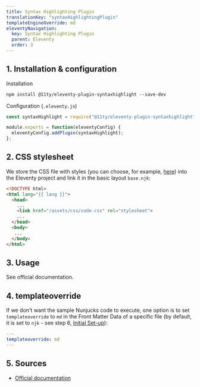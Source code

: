 ```yaml
---
title: Syntax Highlighting Plugin
translationKey: "syntaxHighlightingPlugin"
templateEngineOverride: md
eleventyNavigation:
  key: Syntax Highlighting Plugin
  parent: Eleventy
  order: 3
---
```

## 1. Installation & configuration
Installation
```html
npm install @11ty/eleventy-plugin-syntaxhighlight --save-dev
```
Configuration (`.eleventy.js`)
```js
const syntaxHighlight = require("@11ty/eleventy-plugin-syntaxhighlight");

module.exports = function(eleventyConfig) {
  eleventyConfig.addPlugin(syntaxHighlight);
};
```

## 2. CSS stylesheet 
We store the CSS file with styles (you can choose, for example, [here](https://github.com/PrismJS/prism-themes)) into the Eleventy project and link it in the basic layout `base.njk`:
```html
<!DOCTYPE html>
<html lang="{{ lang }}">
  <head>
    ...  
    <link href="/assets/css/code.css" rel="stylesheet">
    ...
  </head>
  <body>
   ...
  </body>
</html>
```

## 3. Usage

See official documentation.

## 4. templateoverride

If we don't want the sample Nunjucks code to execute, one option is to set `templateoverride` to `md` in the Front Matter Data of a specific file (by default, it is set to `njk` - see step 6, [Initial Set-up](/en/note/eleventy/initial-set-up)):
```yaml
---
templateoverride: md
---
```

## 5. Sources
- [Official documentation](https://www.11ty.dev/docs/plugins/syntaxhighlight/)

